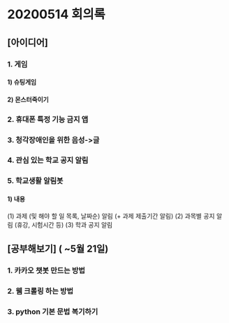# 20200514 회의록

## [아이디어]
### 1. 게임
#### 1) 슈팅게임
#### 2) 몬스터죽이기
### 2. 휴대폰 특정 기능 금지 앱
### 3. 청각장애인을 위한 음성->글
### 4. 관심 있는 학교 공지 알림
### 5. 학교생활 알림봇
#### 1) 내용
(1) 과제 (및 해야 할 일 목록, 날짜순) 알림 (+ 과제 제출기간 알림)
(2) 과목별 공지 알림 (휴강, 시험시간 등)
(3) 학과 공지 알림

## [공부해보기] ( ~5월 21일)
### 1. 카카오 챗봇 만드는 방법
### 2. 웸 크롤링 하는 방법
### 3. python 기본 문법 복기하기
